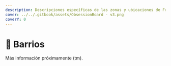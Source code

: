 ```yaml
---
description: Descripciones específicas de las zonas y ubicaciones de Frogland.
cover: ../../.gitbook/assets/ObsessionBoard - v3.png
coverY: 0
---
```


# 🌆 Barrios

Más información próximamente (tm).&#x20;
